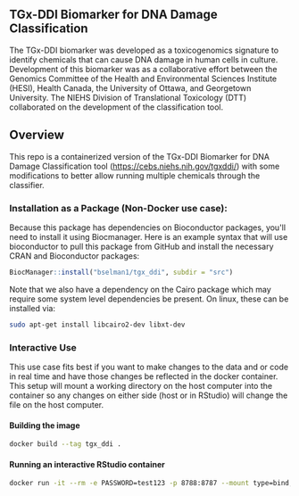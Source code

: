 ## TGx-DDI Biomarker for DNA Damage Classification
The TGx-DDI biomarker was developed as a toxicogenomics signature to identify chemicals that can cause DNA damage in human cells in culture. Development of this biomarker was as a collaborative effort between the Genomics Committee of the Health and Environmental Sciences Institute (HESI), Health Canada, the University of Ottawa, and Georgetown University. The NIEHS Division of Translational Toxicology (DTT) collaborated on the development of the classification tool.

## Overview
This repo is a containerized version of the TGx-DDI Biomarker for DNA Damage Classification tool (https://cebs.niehs.nih.gov/tgxddi/) with some modifications to better allow running multiple chemicals through the classifier.

### Installation as a Package (Non-Docker use case):
Because this package has dependencies on Bioconductor packages, you'll need to install it using Biocmanager. Here is an example syntax that will use bioconductor to pull this package from GitHub and install the necessary CRAN and Bioconductor packages:
```r
BiocManager::install("bselman1/tgx_ddi", subdir = "src")
```
Note that we also have a dependency on the Cairo package which may require some system level dependencies be present. On linux, these can be installed via:
```bash
sudo apt-get install libcairo2-dev libxt-dev
```

### Interactive Use
This use case fits best if you want to make changes to the data and or code in real time and have those changes be reflected in the docker container. This setup will mount a working directory on the host computer into the container so any changes on either side (host or in RStudio) will change the file on the host computer.

#### Building the image
```bash
docker build --tag tgx_ddi .
```

#### Running an interactive RStudio container
```bash
docker run -it --rm -e PASSWORD=test123 -p 8788:8787 --mount type=bind,source="$(pwd)/src",destination=/home/rstudio/project tgx_ddi
```